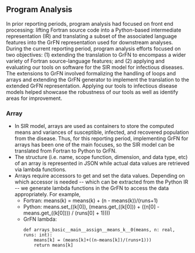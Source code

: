 ## Program Analysis

In prior reporting periods, program analysis had focused on front end processing: lifting Fortran source code into a Python-based intermediate representation (IR) and translating a subset of the associated language features into the GrFN representation used for downstream analyses.  During the current reporting period, program analysis efforts focused on two objectives: (1) extending the translation to GrFN to encompass a wider variety of Fortran source-language features; and (2) applying and evaluating our tools on software for the SIR model for infectious diseases.  The extensions to GrFN involved formalizing the handling of loops and arrays and extending the GrFN generator to implement the translation to the extended GrFN representation.  Applying our tools to infectious disease models helped showcase the robustness of our tools as well as identify areas for improvement.

### Array

* In SIR model, arrays are used as containers to store the computed means and variances of susceptible, infected, and recovered population from the disease. Thus, for this reporting period, implementing GrFN for arrays has been one of the main focuses, so the SIR model can be translated from Fortran to Python to GrFN.
* The structure (i.e. name, scope function, dimension, and data type, etc) of an array is represented in JSON while actual data values are retrieved via lambda functions.
* Arrays require accessors to get and set the data values. Depending on which accessor is needed -- which can be extracted from the Python IR -- we generate lambda functions in the GrFN to access the data appropriately. For example,
    * Fortran: means(k) = means(k) + (n - means(k))/(runs+1)
    * Python: means.set_((k[0]), (means.get_((k[0])) + ((n[0] - means.get_((k[0]))) / (runs[0] + 1))))
    * GrFN lambda:
        ```
        def arrays_basic__main__assign__means_k__0(means, n: real, runs: int):
            means[k] = (means[k]+((n-means[k])/(runs+1)))
	        return means[k]
	    ```
